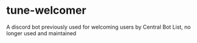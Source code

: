 # tune-welcomer
A discord bot previously used for welcoming users by Central Bot List, no longer used and maintained
